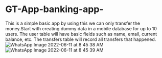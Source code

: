 # GT-App-banking-app-
This is a simple basic app by using this we can only transfer the money.Start with creating dummy data in a mobile database for up to 10 users. The user table will have basic fields such as name, email, current balance, etc. The transfers table will record all transfers that happened.
![WhatsApp Image 2022-06-11 at 8 45 38 AM](https://user-images.githubusercontent.com/92927553/173170541-c67b5191-5a99-4b79-965e-9065b4f6ebb5.jpeg)
![WhatsApp Image 2022-06-11 at 8 45 39 AM](https://user-images.githubusercontent.com/92927553/173170544-d0df4bc0-f187-44b7-975e-7774fd4ec1ae.jpeg)
